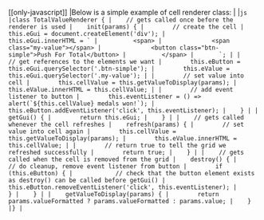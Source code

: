 [[only-javascript]]
|Below is a simple example of cell renderer class:
|
|```js
|class TotalValueRenderer {
|    // gets called once before the renderer is used
|    init(params) {
|        // create the cell
|        this.eGui = document.createElement('div');
|        this.eGui.innerHTML = `
|          <span>
|              <span class="my-value"></span>
|              <button class="btn-simple">Push For Total</button>
|          </span>
|       `;
|
|        // get references to the elements we want
|        this.eButton = this.eGui.querySelector('.btn-simple');
|        this.eValue = this.eGui.querySelector('.my-value');
|
|        // set value into cell
|        this.cellValue = this.getValueToDisplay(params);
|        this.eValue.innerHTML = this.cellValue;
|
|        // add event listener to button
|        this.eventListener = () => alert(`${this.cellValue} medals won!`);
|        this.eButton.addEventListener('click', this.eventListener);
|    }
|
|    getGui() {
|        return this.eGui;
|    }
|
|    // gets called whenever the cell refreshes
|    refresh(params) {
|        // set value into cell again
|        this.cellValue = this.getValueToDisplay(params);
|        this.eValue.innerHTML = this.cellValue;
|
|        // return true to tell the grid we refreshed successfully
|        return true;
|    }
|
|    // gets called when the cell is removed from the grid
|    destroy() {
|        // do cleanup, remove event listener from button
|        if (this.eButton) {
|            // check that the button element exists as destroy() can be called before getGui()
|            this.eButton.removeEventListener('click', this.eventListener);
|        }
|    }
|
|    getValueToDisplay(params) {
|        return params.valueFormatted ? params.valueFormatted : params.value;
|    }
|}
|```
